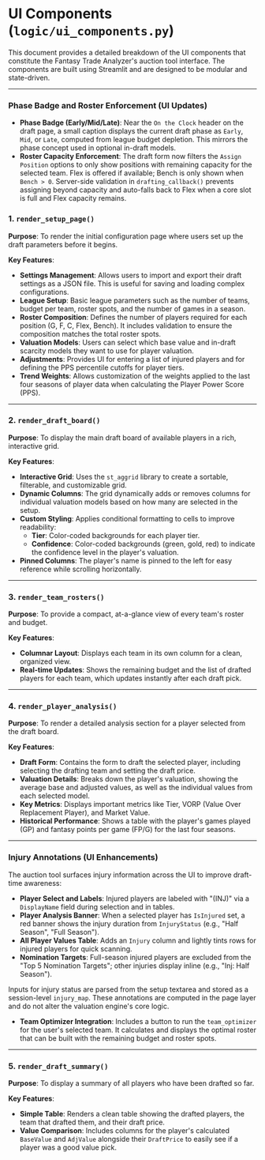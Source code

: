 # UI Components (`logic/ui_components.py`)

This document provides a detailed breakdown of the UI components that constitute the Fantasy Trade Analyzer's auction tool interface. The components are built using Streamlit and are designed to be modular and state-driven.

---

### Phase Badge and Roster Enforcement (UI Updates)

- **Phase Badge (Early/Mid/Late)**: Near the `On the Clock` header on the draft page, a small caption displays the current draft phase as `Early`, `Mid`, or `Late`, computed from league budget depletion. This mirrors the phase concept used in optional in-draft models.
- **Roster Capacity Enforcement**: The draft form now filters the `Assign Position` options to only show positions with remaining capacity for the selected team. Flex is offered if available; Bench is only shown when `Bench > 0`. Server-side validation in `drafting_callback()` prevents assigning beyond capacity and auto-falls back to Flex when a core slot is full and Flex capacity remains.

### 1. `render_setup_page()`

**Purpose**: To render the initial configuration page where users set up the draft parameters before it begins.

**Key Features**:
- **Settings Management**: Allows users to import and export their draft settings as a JSON file. This is useful for saving and loading complex configurations.
- **League Setup**: Basic league parameters such as the number of teams, budget per team, roster spots, and the number of games in a season.
- **Roster Composition**: Defines the number of players required for each position (G, F, C, Flex, Bench). It includes validation to ensure the composition matches the total roster spots.
- **Valuation Models**: Users can select which base value and in-draft scarcity models they want to use for player valuation.
- **Adjustments**: Provides UI for entering a list of injured players and for defining the PPS percentile cutoffs for player tiers.
- **Trend Weights**: Allows customization of the weights applied to the last four seasons of player data when calculating the Player Power Score (PPS).

---

### 2. `render_draft_board()`

**Purpose**: To display the main draft board of available players in a rich, interactive grid.

**Key Features**:
- **Interactive Grid**: Uses the `st_aggrid` library to create a sortable, filterable, and customizable grid.
- **Dynamic Columns**: The grid dynamically adds or removes columns for individual valuation models based on how many are selected in the setup.
- **Custom Styling**: Applies conditional formatting to cells to improve readability:
  - **Tier**: Color-coded backgrounds for each player tier.
  - **Confidence**: Color-coded backgrounds (green, gold, red) to indicate the confidence level in the player's valuation.
- **Pinned Columns**: The player's name is pinned to the left for easy reference while scrolling horizontally.

---

### 3. `render_team_rosters()`

**Purpose**: To provide a compact, at-a-glance view of every team's roster and budget.

**Key Features**:
- **Columnar Layout**: Displays each team in its own column for a clean, organized view.
- **Real-time Updates**: Shows the remaining budget and the list of drafted players for each team, which updates instantly after each draft pick.

---

### 4. `render_player_analysis()`

**Purpose**: To render a detailed analysis section for a player selected from the draft board.

**Key Features**:
- **Draft Form**: Contains the form to draft the selected player, including selecting the drafting team and setting the draft price.
- **Valuation Details**: Breaks down the player's valuation, showing the average base and adjusted values, as well as the individual values from each selected model.
- **Key Metrics**: Displays important metrics like Tier, VORP (Value Over Replacement Player), and Market Value.
- **Historical Performance**: Shows a table with the player's games played (GP) and fantasy points per game (FP/G) for the last four seasons.

---

### Injury Annotations (UI Enhancements)

The auction tool surfaces injury information across the UI to improve draft-time awareness:

- **Player Select and Labels**: Injured players are labeled with "(INJ)" via a `DisplayName` field during selection and in tables.
- **Player Analysis Banner**: When a selected player has `IsInjured` set, a red banner shows the injury duration from `InjuryStatus` (e.g., "Half Season", "Full Season").
- **All Player Values Table**: Adds an `Injury` column and lightly tints rows for injured players for quick scanning.
- **Nomination Targets**: Full-season injured players are excluded from the "Top 5 Nomination Targets"; other injuries display inline (e.g., "Inj: Half Season").

Inputs for injury status are parsed from the setup textarea and stored as a session-level `injury_map`. These annotations are computed in the page layer and do not alter the valuation engine's core logic.
- **Team Optimizer Integration**: Includes a button to run the `team_optimizer` for the user's selected team. It calculates and displays the optimal roster that can be built with the remaining budget and roster spots.

---

### 5. `render_draft_summary()`

**Purpose**: To display a summary of all players who have been drafted so far.

**Key Features**:
- **Simple Table**: Renders a clean table showing the drafted players, the team that drafted them, and their draft price.
- **Value Comparison**: Includes columns for the player's calculated `BaseValue` and `AdjValue` alongside their `DraftPrice` to easily see if a player was a good value pick.
